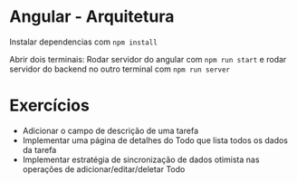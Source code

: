 # Angular - Arquitetura

Instalar dependencias com `npm install`

Abrir dois terminais:
Rodar servidor do angular com `npm run start`
e rodar servidor do backend no outro terminal com `npm run server`

# Exercícios

- Adicionar o campo de descrição de uma tarefa
- Implementar uma página de detalhes do Todo que lista todos os dados da tarefa
- Implementar estratégia de sincronização de dados otimista nas operações de adicionar/editar/deletar Todo

